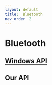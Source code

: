 ```yaml
---
layout: default
title:  Bluetooth
nav_order: 2
---
```


# Bluetooth

## [Windows API](https://learn.microsoft.com/en-us/windows/win32/winsock/windows-sockets-start-page-2)


## Our API
